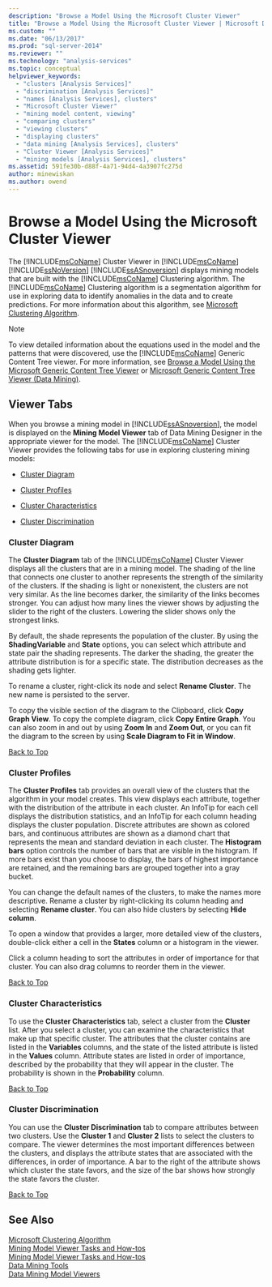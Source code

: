 ```yaml
---
description: "Browse a Model Using the Microsoft Cluster Viewer"
title: "Browse a Model Using the Microsoft Cluster Viewer | Microsoft Docs"
ms.custom: ""
ms.date: "06/13/2017"
ms.prod: "sql-server-2014"
ms.reviewer: ""
ms.technology: "analysis-services"
ms.topic: conceptual
helpviewer_keywords: 
  - "clusters [Analysis Services]"
  - "discrimination [Analysis Services]"
  - "names [Analysis Services], clusters"
  - "Microsoft Cluster Viewer"
  - "mining model content, viewing"
  - "comparing clusters"
  - "viewing clusters"
  - "displaying clusters"
  - "data mining [Analysis Services], clusters"
  - "Cluster Viewer [Analysis Services]"
  - "mining models [Analysis Services], clusters"
ms.assetid: 591fe30b-d88f-4a71-94d4-4a3907fc275d
author: minewiskan
ms.author: owend
---
```

# Browse a Model Using the Microsoft Cluster Viewer
  The [!INCLUDE[msCoName](../../includes/msconame-md.md)] Cluster Viewer in [!INCLUDE[msCoName](../../includes/msconame-md.md)] [!INCLUDE[ssNoVersion](../../includes/ssnoversion-md.md)] [!INCLUDE[ssASnoversion](../../includes/ssasnoversion-md.md)] displays mining models that are built with the [!INCLUDE[msCoName](../../includes/msconame-md.md)] Clustering algorithm. The [!INCLUDE[msCoName](../../includes/msconame-md.md)] Clustering algorithm is a segmentation algorithm for use in exploring data to identify anomalies in the data and to create predictions. For more information about this algorithm, see [Microsoft Clustering Algorithm](microsoft-clustering-algorithm.md).  
  
> [!NOTE]  
>  To view detailed information about the equations used in the model and the patterns that were discovered, use the [!INCLUDE[msCoName](../../includes/msconame-md.md)] Generic Content Tree viewer. For more information, see [Browse a Model Using the Microsoft Generic Content Tree Viewer](browse-a-model-using-the-microsoft-generic-content-tree-viewer.md) or [Microsoft Generic Content Tree Viewer &#40;Data Mining&#41;](../microsoft-generic-content-tree-viewer-data-mining.md).  
  
##  <a name="BKMK_ViewerTabs"></a> Viewer Tabs  
 When you browse a mining model in [!INCLUDE[ssASnoversion](../../includes/ssasnoversion-md.md)], the model is displayed on the **Mining Model Viewer** tab of Data Mining Designer in the appropriate viewer for the model. The [!INCLUDE[msCoName](../../includes/msconame-md.md)] Cluster Viewer provides the following tabs for use in exploring clustering mining models:  
  
-   [Cluster Diagram](#BKMK_Diagram)  
  
-   [Cluster Profiles](#BKMK_Profile)  
  
-   [Cluster Characteristics](#BKMK_Characteristics)  
  
-   [Cluster Discrimination](#BKMK_Discrimination)  
  
###  <a name="BKMK_Diagram"></a> Cluster Diagram  
 The **Cluster Diagram** tab of the [!INCLUDE[msCoName](../../includes/msconame-md.md)] Cluster Viewer displays all the clusters that are in a mining model. The shading of the line that connects one cluster to another represents the strength of the similarity of the clusters. If the shading is light or nonexistent, the clusters are not very similar. As the line becomes darker, the similarity of the links becomes stronger. You can adjust how many lines the viewer shows by adjusting the slider to the right of the clusters. Lowering the slider shows only the strongest links.  
  
 By default, the shade represents the population of the cluster. By using the **ShadingVariable** and **State** options, you can select which attribute and state pair the shading represents. The darker the shading, the greater the attribute distribution is for a specific state. The distribution decreases as the shading gets lighter.  
  
 To rename a cluster, right-click its node and select **Rename Cluster**. The new name is persisted to the server.  
  
 To copy the visible section of the diagram to the Clipboard, click **Copy Graph View**. To copy the complete diagram, click **Copy Entire Graph**. You can also zoom in and out by using **Zoom In** and **Zoom Out**, or you can fit the diagram to the screen by using **Scale Diagram to Fit in Window**.  
  
 [Back to Top](#BKMK_ViewerTabs)  
  
###  <a name="BKMK_Profile"></a> Cluster Profiles  
 The **Cluster Profiles** tab provides an overall view of the clusters that the algorithm in your model creates. This view displays each attribute, together with the distribution of the attribute in each cluster. An InfoTip for each cell displays the distribution statistics, and an InfoTip for each column heading displays the cluster population. Discrete attributes are shown as colored bars, and continuous attributes are shown as a diamond chart that represents the mean and standard deviation in each cluster. The **Histogram bars** option controls the number of bars that are visible in the histogram. If more bars exist than you choose to display, the bars of highest importance are retained, and the remaining bars are grouped together into a gray bucket.  
  
 You can change the default names of the clusters, to make the names more descriptive. Rename a cluster by right-clicking its column heading and selecting **Rename cluster**. You can also hide clusters by selecting **Hide column**.  
  
 To open a window that provides a larger, more detailed view of the clusters, double-click either a cell in the **States** column or a histogram in the viewer.  
  
 Click a column heading to sort the attributes in order of importance for that cluster. You can also drag columns to reorder them in the viewer.  
  
 [Back to Top](#BKMK_ViewerTabs)  
  
###  <a name="BKMK_Characteristics"></a> Cluster Characteristics  
 To use the **Cluster Characteristics** tab, select a cluster from the **Cluster** list. After you select a cluster, you can examine the characteristics that make up that specific cluster. The attributes that the cluster contains are listed in the **Variables** columns, and the state of the listed attribute is listed in the **Values** column. Attribute states are listed in order of importance, described by the probability that they will appear in the cluster. The probability is shown in the **Probability** column.  
  
 [Back to Top](#BKMK_ViewerTabs)  
  
###  <a name="BKMK_Discrimination"></a> Cluster Discrimination  
 You can use the **Cluster Discrimination** tab to compare attributes between two clusters. Use the **Cluster 1** and **Cluster 2** lists to select the clusters to compare. The viewer determines the most important differences between the clusters, and displays the attribute states that are associated with the differences, in order of importance. A bar to the right of the attribute shows which cluster the state favors, and the size of the bar shows how strongly the state favors the cluster.  
  
 [Back to Top](#BKMK_ViewerTabs)  
  
## See Also  
 [Microsoft Clustering Algorithm](microsoft-clustering-algorithm.md)   
 [Mining Model Viewer Tasks and How-tos](mining-model-viewer-tasks-and-how-tos.md)   
 [Mining Model Viewer Tasks and How-tos](mining-model-viewer-tasks-and-how-tos.md)   
 [Data Mining Tools](data-mining-tools.md)   
 [Data Mining Model Viewers](data-mining-model-viewers.md)  
  
  
